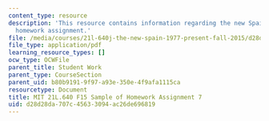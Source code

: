 ```yaml
---
content_type: resource
description: 'This resource contains information regarding the new Spain: Sample of
  homework assignment.'
file: /media/courses/21l-640j-the-new-spain-1977-present-fall-2015/d28d28da707c45633094ac26de696819_MIT21L_640JF15_HW7.pdf
file_type: application/pdf
learning_resource_types: []
ocw_type: OCWFile
parent_title: Student Work
parent_type: CourseSection
parent_uid: b80b9191-9f97-a93e-350e-4f9afa1115ca
resourcetype: Document
title: MIT 21L.640 F15 Sample of Homework Assignment 7
uid: d28d28da-707c-4563-3094-ac26de696819
---
```

